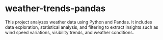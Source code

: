 # weather-trends-pandas
This project analyzes weather data using Python and Pandas. It includes data exploration, statistical analysis, and filtering to extract insights such as wind speed variations, visibility trends, and weather conditions.
